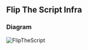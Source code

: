 ## Flip The Script Infra

### Diagram

![FlipTheScript](https://github.com/leticiavalladares/flipthescript/assets/112868363/fa372866-d282-47eb-8ab0-4279d3bb711e)
